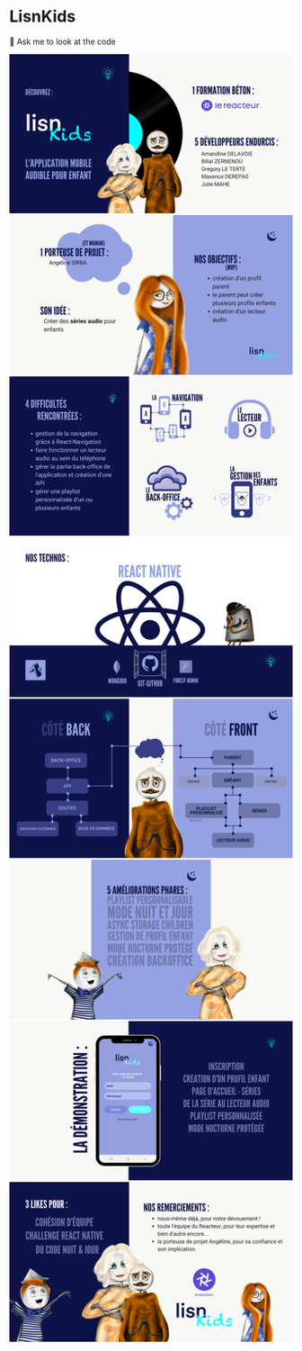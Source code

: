 ﻿# LisnKids
 
👀 Ask me to look at the code

![First](/assets/img/01.png)
![First](/assets/img/02.png)
![First](/assets/img/03.png)
![First](/assets/img/04.png)
![First](/assets/img/05.png)
![First](/assets/img/06.png)
![First](/assets/img/07.png)
![First](/assets/img/08.png)
